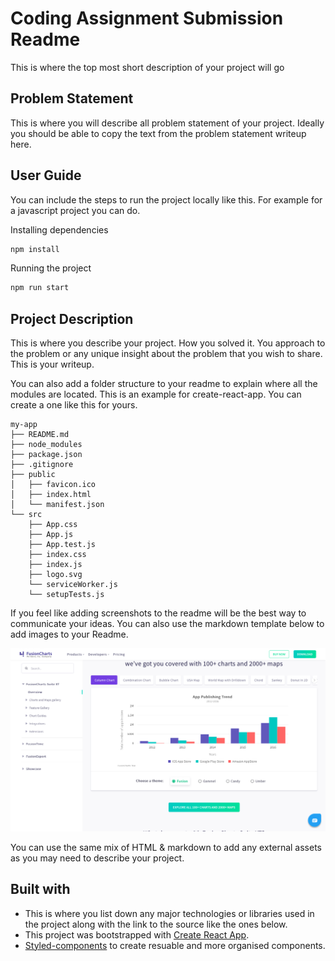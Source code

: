 # Coding Assignment Submission Readme

This is where the top most short description of your project will go


## Problem Statement

This is where you will describe all problem statement of your project. Ideally you should be able to copy the text from the problem statement writeup here.

## User Guide

You can include the steps to run the project locally like this.  For example for a javascript project you can do.

Installing dependencies

```sh
npm install 
```

Running the project

```sh
npm run start 
```


## Project Description

This is where you describe your project. How you solved it. You approach to the problem or any unique insight about the problem that you wish to share. This is your writeup. 

You can also add a folder structure to your readme to explain where all the modules are located.  This is an example for create-react-app. You can create a one like this for yours.

```
my-app
├── README.md
├── node_modules
├── package.json
├── .gitignore
├── public
│   ├── favicon.ico
│   ├── index.html
│   └── manifest.json
└── src
    ├── App.css
    ├── App.js
    ├── App.test.js
    ├── index.css
    ├── index.js
    ├── logo.svg
    └── serviceWorker.js
    └── setupTests.js
```


If you feel like adding screenshots to the readme will be the best way to communicate your ideas. You can also use the markdown template below to add images to your Readme.

<p align="center">
<img src="images/screenshot.png" alt="this is the image description" >
</p>

You can use the same mix of HTML & markdown to add any external assets as you may need to describe your project.


## Built with

* This is where you list down any major technologies or libraries used in the project along with the link to the source like the ones below.
* This project was bootstrapped with [Create React App](https://github.com/facebook/create-react-app).
* [Styled-components](https://styled-components.com/) to create resuable and more organised components.

